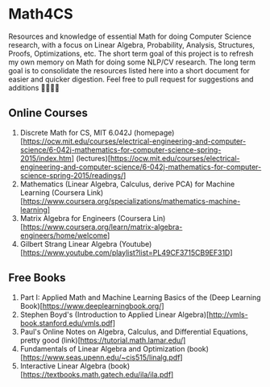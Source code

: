 # Math4CS 
Resources and knowledge of essential Math for doing Computer Science research, with a focus on Linear Algebra, Probability,  Analysis, Structures, Proofs, Optimizations, etc. The short term goal of this project is to refresh my own memory on Math for doing some NLP/CV research. The long term goal is to consolidate the resources listed here into a short document for easier and quicker digestion. Feel free to pull request for suggestions and additions 🤘🤘🏻🤘

## Online Courses
1. Discrete Math for CS, MIT 6.042J (homepage)[https://ocw.mit.edu/courses/electrical-engineering-and-computer-science/6-042j-mathematics-for-computer-science-spring-2015/index.htm] (lectures)[https://ocw.mit.edu/courses/electrical-engineering-and-computer-science/6-042j-mathematics-for-computer-science-spring-2015/readings/]
2. Mathematics (Linear Algebra, Calculus, derive PCA) for Machine Learning (Coursera Link)[https://www.coursera.org/specializations/mathematics-machine-learning]
3. Matrix Algebra for Engineers (Coursera Lin)[https://www.coursera.org/learn/matrix-algebra-engineers/home/welcome]
4. Gilbert Strang Linear Algebra (Youtube)[https://www.youtube.com/playlist?list=PL49CF3715CB9EF31D] 

## Free Books
1. Part I: Applied Math and Machine Learning Basics of the (Deep Learning Book)[https://www.deeplearningbook.org/]
2. Stephen Boyd's (Introduction to Applied Linear Algebra)[http://vmls-book.stanford.edu/vmls.pdf]
3. Paul's Online Notes on Algebra, Calculus, and Differential Equations, pretty good (link)[https://tutorial.math.lamar.edu/]
4. Fundamentals of Linear Algebra and Optimization (book)[https://www.seas.upenn.edu/~cis515/linalg.pdf]
5. Interactive Linear Algebra (book)[https://textbooks.math.gatech.edu/ila/ila.pdf]

